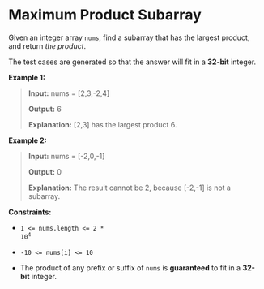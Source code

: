 # Maximum Product Subarray

Given an integer array <code>nums</code>, find a <span data-keyword="subarray-nonempty">subarray</span> that has the largest product, and return *the product*.

The test cases are generated so that the answer will fit in a **32-bit** integer.


**Example 1:**
>
> **Input:** nums = [2,3,-2,4]
>
> **Output:** 6
>
> **Explanation:** [2,3] has the largest product 6.

**Example 2:**
>
> **Input:** nums = [-2,0,-1]
>
> **Output:** 0
>
> **Explanation:** The result cannot be 2, because [-2,-1] is not a subarray.


**Constraints:**

- <code>1 &lt;= nums.length &lt;= 2 * 10<sup>4</sup></code>

- <code>-10 &lt;= nums[i] &lt;= 10</code>

- The product of any prefix or suffix of <code>nums</code> is **guaranteed** to fit in a **32-bit** integer.
